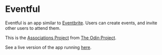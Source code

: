 # Eventful

Eventful is an app similar to [Eventbrite](https://www.eventbrite.com/).  Users can 
create events, and invite other users to attend them.  

This is the [Associations Project](https://www.theodinproject.com/courses/ruby-on-rails/lessons/associations) from [The Odin Project](https://www.theodinproject.com/courses/ruby-on-rails).

See a live version of the app running [here]().
